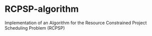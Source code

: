 # RCPSP-algorithm
Implementation of an Algorithm for the Resource Constrained Project Scheduling Problem (RCPSP)
